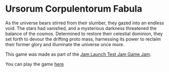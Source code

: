 # Ursorum Corpulentorum Fabula

As the universe bears stirred from their slumber, they gazed into an endless void.
The stars had vanished, and a mysterious darkness threatened the balance of the
cosmos. Determined to restore their celestial dominion, they set forth to devour
the drifting proto mass, harnessing its power to reclaim their former glory and
illuminate the universe once more.

This game was made as part of the
[Jam Launch Test Jam Game Jam](https://itch.io/jam/jam-launch-test-jam).

You can play the game [here](https://app.jamlaunch.com/g/qk977Fsc-07)
